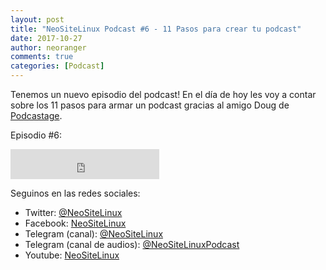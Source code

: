 ```yaml
---
layout: post
title: "NeoSiteLinux Podcast #6 - 11 Pasos para crear tu podcast"
date: 2017-10-27
author: neoranger
comments: true
categories: [Podcast]
---
```


Tenemos un nuevo episodio del podcast! En el día de hoy les voy a contar sobre los 11 pasos para armar un podcast gracias al amigo Doug de [Podcastage](https://www.youtube.com/channel/UCvOU-zTlankT-JjN3ZzvuKA).

Episodio #6:
<iframe width="238" height="48" frameborder="0" allowfullscreen="" scrolling="no" src="https://ar.ivoox.com/es/player_ek_21727900_2_1.html?data=k5aklJyddJGhhpywj5abaZS1lZqah5yncZOhhpywj5WRaZi3jpWah5ynca_Z0LjW1sqwrc_p2ZC90cnHpdTojJedk5yPcYyZk5ijjZKPdZKfscbg0diPtMLmwpDO1NLFtozo1pKSmaiRksbjs8bbycrWcYarpJKh&"></iframe>

Seguinos en las redes sociales:
* Twitter: [@NeoSiteLinux](https://twitter.com/neositelinux)
* Facebook: [NeoSiteLinux](https://facebook.com/neositelinux)
* Telegram (canal): [@NeoSiteLinux](https://t.me/neositelinux)
* Telegram (canal de audios): [@NeoSiteLinuxPodcast](https://t.me/neositelinuxpodcast)
* Youtube: [NeoSiteLinux](https://www.youtube.com/user/neositelinux)